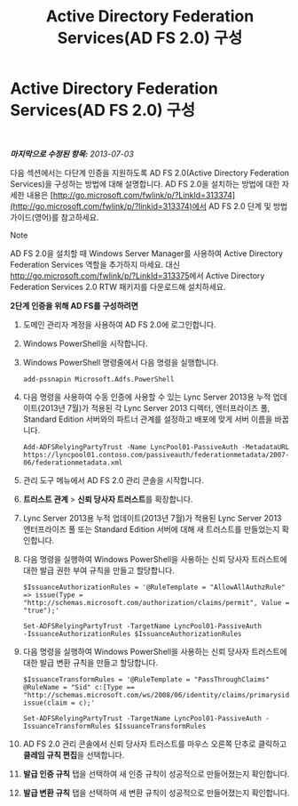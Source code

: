﻿---
title: Active Directory Federation Services(AD FS 2.0) 구성
TOCTitle: Active Directory Federation Services(AD FS 2.0) 구성
ms:assetid: 0ba8657f-55b8-41b3-960c-fdc5eeee6978
ms:mtpsurl: https://technet.microsoft.com/ko-kr/library/Dn308561(v=OCS.15)
ms:contentKeyID: 56270213
ms.date: 08/10/2015
mtps_version: v=OCS.15
ms.translationtype: HT
---

# Active Directory Federation Services(AD FS 2.0) 구성

 

_**마지막으로 수정된 항목:** 2013-07-03_

다음 섹션에서는 다단계 인증을 지원하도록 AD FS 2.0(Active Directory Federation Services)을 구성하는 방법에 대해 설명합니다. AD FS 2.0을 설치하는 방법에 대한 자세한 내용은 [http://go.microsoft.com/fwlink/p/?LinkId=313374](http://go.microsoft.com/fwlink/p/?linkid=313374)에서 AD FS 2.0 단계 및 방법 가이드(영어)를 참고하세요.


> [!NOTE]
> AD FS 2.0을 설치할 때 Windows Server Manager를 사용하여 Active Directory Federation Services 역할을 추가하지 마세요. 대신 <A href="http://go.microsoft.com/fwlink/p/?linkid=313375">http://go.microsoft.com/fwlink/p/?LinkId=313375</A>에서 Active Directory Federation Services 2.0 RTW 패키지를 다운로드해 설치하세요.




**2단계 인증을 위해 AD FS를 구성하려면**

1.  도메인 관리자 계정을 사용하여 AD FS 2.0에 로그인합니다.

2.  Windows PowerShell을 시작합니다.

3.  Windows PowerShell 명령줄에서 다음 명령을 실행합니다.
    
        add-pssnapin Microsoft.Adfs.PowerShell

4.  다음 명령을 사용하여 수동 인증에 사용할 수 있는 Lync Server 2013용 누적 업데이트(2013년 7월)가 적용된 각 Lync Server 2013 디렉터, 엔터프라이즈 풀, Standard Edition 서버와의 파트너 관계를 설정하고 배포에 맞게 서버 이름을 바꿉니다.
    
        Add-ADFSRelyingPartyTrust -Name LyncPool01-PassiveAuth -MetadataURL https://lyncpool01.contoso.com/passiveauth/federationmetadata/2007-06/federationmetadata.xml

5.  관리 도구 메뉴에서 AD FS 2.0 관리 콘솔을 시작합니다.

6.  **트러스트 관계** \> **신뢰 당사자 트러스트**를 확장합니다.

7.  Lync Server 2013용 누적 업데이트(2013년 7월)가 적용된 Lync Server 2013 엔터프라이즈 풀 또는 Standard Edition 서버에 대해 새 트러스트를 만들었는지 확인합니다.

8.  다음 명령을 실행하여 Windows PowerShell을 사용하는 신뢰 당사자 트러스트에 대한 발급 권한 부여 규칙을 만들고 할당합니다.
    
        $IssuanceAuthorizationRules = '@RuleTemplate = "AllowAllAuthzRule" => issue(Type = "http://schemas.microsoft.com/authorization/claims/permit", Value = "true");'
    
        Set-ADFSRelyingPartyTrust -TargetName LyncPool01-PassiveAuth 
        -IssuanceAuthorizationRules $IssuanceAuthorizationRules

9.  다음 명령을 실행하여 Windows PowerShell을 사용하는 신뢰 당사자 트러스트에 대한 발급 변환 규칙을 만들고 할당합니다.
    
        $IssuanceTransformRules = '@RuleTemplate = "PassThroughClaims" @RuleName = "Sid" c:[Type == "http://schemas.microsoft.com/ws/2008/06/identity/claims/primarysid"]=> issue(claim = c);'
    
        Set-ADFSRelyingPartyTrust -TargetName LyncPool01-PassiveAuth -IssuanceTransformRules $IssuanceTransformRules

10. AD FS 2.0 관리 콘솔에서 신뢰 당사자 트러스트를 마우스 오른쪽 단추로 클릭하고 **클레임 규칙 편집**을 선택합니다.

11. **발급 인증 규칙** 탭을 선택하여 새 인증 규칙이 성공적으로 만들어졌는지 확인합니다.

12. **발급 변환 규칙** 탭을 선택하여 새 변환 규칙이 성공적으로 만들어졌는지 확인합니다.

